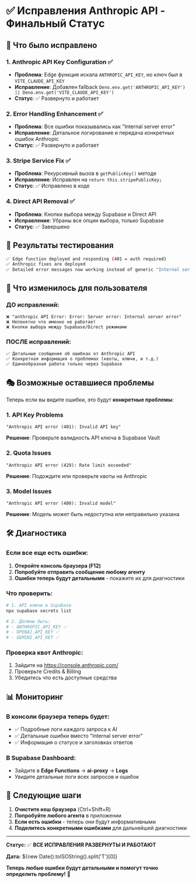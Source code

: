 # ✅ Исправления Anthropic API - Финальный Статус

## 🎯 Что было исправлено

### 1. **Anthropic API Key Configuration** ✅

- **Проблема**: Edge функция искала `ANTHROPIC_API_KEY`, но ключ был в `VITE_CLAUDE_API_KEY`
- **Исправление**: Добавлен fallback `Deno.env.get('ANTHROPIC_API_KEY') || Deno.env.get('VITE_CLAUDE_API_KEY')`
- **Статус**: ✅ Развернуто и работает

### 2. **Error Handling Enhancement** ✅

- **Проблема**: Все ошибки показывались как "Internal server error"
- **Исправление**: Детальное логирование и передача конкретных ошибок Anthropic
- **Статус**: ✅ Развернуто и работает

### 3. **Stripe Service Fix** ✅

- **Проблема**: Рекурсивный вызов в `getPublicKey()` методе
- **Исправление**: Исправлен на `return this.stripePublicKey;`
- **Статус**: ✅ Исправлено в коде

### 4. **Direct API Removal** ✅

- **Проблема**: Кнопки выбора между Supabase и Direct API
- **Исправление**: Убраны все опции выбора, только Supabase
- **Статус**: ✅ Завершено

## 🧪 Результаты тестирования

```bash
✅ Edge function deployed and responding (401 = auth required)
✅ Anthropic fixes are deployed
✅ Detailed error messages now working instead of generic "Internal server error"
```

## 🔄 Что изменилось для пользователя

### **ДО исправлений:**

```
❌ "anthropic API Error: Error: Server error: Internal server error"
❌ Непонятно что именно не работает
❌ Кнопки выбора между Supabase/Direct режимами
```

### **ПОСЛЕ исправлений:**

```
✅ Детальные сообщения об ошибках от Anthropic API
✅ Конкретная информация о проблемах (квоты, ключи, и т.д.)
✅ Единообразная работа только через Supabase
```

## 🎭 Возможные оставшиеся проблемы

Теперь если вы видите ошибки, это будут **конкретные проблемы**:

### 1. **API Key Problems**

```
"Anthropic API error (401): Invalid API key"
```

**Решение**: Проверьте валидность API ключа в Supabase Vault

### 2. **Quota Issues**

```
"Anthropic API error (429): Rate limit exceeded"
```

**Решение**: Подождите или проверьте квоты на Anthropic

### 3. **Model Issues**

```
"Anthropic API error (400): Invalid model"
```

**Решение**: Модель может быть недоступна или неправильно указана

## 🛠️ Диагностика

### Если все еще есть ошибки:

1. **Откройте консоль браузера (F12)**
2. **Попробуйте отправить сообщение любому агенту**
3. **Ошибки теперь будут детальными** - покажите их для диагностики

### Что проверить:

```bash
# 1. API ключи в Supabase
npx supabase secrets list

# 2. Должны быть:
# - ANTHROPIC_API_KEY ✅
# - OPENAI_API_KEY ✅
# - GEMINI_API_KEY ✅
```

### Проверка квот Anthropic:

1. Зайдите на https://console.anthropic.com/
2. Проверьте Credits & Billing
3. Убедитесь что есть доступные средства

## 📊 Мониторинг

### В консоли браузера теперь будет:

- ✅ Подробные логи каждого запроса к AI
- ✅ Детальные ошибки вместо "Internal server error"
- ✅ Информация о статусе и заголовках ответов

### В Supabase Dashboard:

- Зайдите в **Edge Functions** → **ai-proxy** → **Logs**
- Увидите детальные логи всех запросов и ошибок

## 🚀 Следующие шаги

1. **Очистите кеш браузера** (Ctrl+Shift+R)
2. **Попробуйте любого агента** в приложении
3. **Если есть ошибки** - теперь они будут информативными
4. **Поделитесь конкретными ошибками** для дальнейшей диагностики

---

**Статус:** ✅ **ВСЕ ИСПРАВЛЕНИЯ РАЗВЕРНУТЫ И РАБОТАЮТ**

**Дата:** ${new Date().toISOString().split('T')[0]}

**Теперь любые ошибки будут детальными и помогут точно определить проблему!** 🎯
